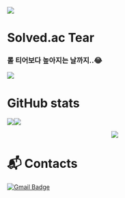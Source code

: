 <!--
**chanyb/chanyb** is a ✨ _special_ ✨ repository because its `README.md` (this file) appears on your GitHub profile.

Here are some ideas to get you started:

- 🔭 I’m currently working on ...
- 🌱 I’m currently learning ...
- 👯 I’m looking to collaborate on ...
- 🤔 I’m looking for help with ...
- 💬 Ask me about ...
- 📫 How to reach me: ...
- 😄 Pronouns: ...
- ⚡ Fun fact: ...
-->
<a href="https://hits.seeyoufarm.com"><img src="https://hits.seeyoufarm.com/api/count/incr/badge.svg?url=https%3A%2F%2Fgithub.com%2Fchanyb%2Fhit-counter&count_bg=%23000000&title_bg=%23000000&icon=&icon_color=%23E7E7E7&title=hits&edge_flat=false"/></a>

# Solved.ac Tear
### 롤 티어보다 높아지는 날까지..😂
<img src="http://mazassumnida.wtf/api/v2/generate_badge?boj=chanyb" />

# GitHub stats
<div align="left">
  <div style="display: flex;">
    <img src="https://github-readme-stats.vercel.app/api?username=chanyb&show_icons=true&theme=graywhite&include_all_commits=true" />
    <img src="https://github-readme-stats.vercel.app/api/top-langs/?username=chanyb&layout=compact&show_icons=true&show_owner=true&hide_title=false&theme=graywhite" style="vertical-align: top;" />
  </div>
</div>

<p align="center">
  <a href="https://github.com/chanyb">
    <img align="center" src="https://github-readme-activity-graph.cyclic.app/graph?username=chanyb&theme=high-contrast" />
  </a>
</p>

# :mailbox_with_mail: Contacts
[![Gmail Badge](https://img.shields.io/badge/Gmail-d14836?style=flat-square&logo=Gmail&logoColor=white&link=mailto:chanyb0827@gmail.com)](mailto:chanyb0827@gmail.com)
